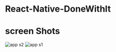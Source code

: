 ﻿# React-Native-DoneWithIt
 # screen Shots
![app s2](https://user-images.githubusercontent.com/112275172/215750894-0fcc01ff-f5ef-4cdd-b47f-2f8e670be5b2.png)
![app s1](https://user-images.githubusercontent.com/112275172/215750944-028402db-ce6c-4652-9de1-38c40751c3a4.png)

